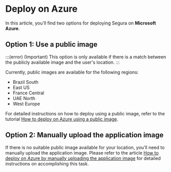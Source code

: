 # Deploy on Azure

In this article, you’ll find two options for deploying Segura on **Microsoft Azure**.

## Option 1: Use a public image
:::(error) (Important)
This option is only available if there is a match between the publicly available image and the user's location.
:::

Currently, public images are available for the following regions:

* Brazil South
* East US
* France Central
* UAE North
* West Europe

For detailed instructions on how to deploy using a public image, refer to the tutorial [How to deploy on Azure using a public image](/v4/docs/installation-how-to-deploy-on-azure-using-a-public-image).



## Option 2: Manually upload the application image
If there is no suitable public image available for your location, you’ll need to manually upload the application image. Please refer to the article [How to deploy on Azure by manually uploading the application image](/v4/docs/installation-how-to-deploy-on-azure-by-manually-uploading-the-application-image) for detailed instructions on accomplishing this task.
